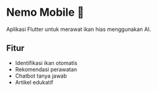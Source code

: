 # Nemo Mobile 🐠

Aplikasi Flutter untuk merawat ikan hias menggunakan AI.

## Fitur
- Identifikasi ikan otomatis
- Rekomendasi perawatan
- Chatbot tanya jawab
- Artikel edukatif
